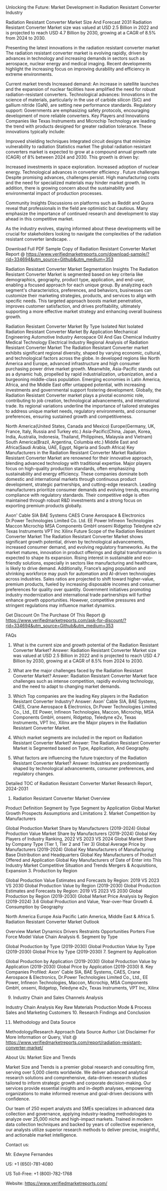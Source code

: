Unlocking the Future: Market Development in Radiation Resistant Converter Industry


Radiation Resistant Converter Market Size And Forecast 2031
Radiation Resistant Converter Market size was valued at USD 2.5 Billion in 2022 and is projected to reach USD 4.7 Billion by 2030, growing at a CAGR of 8.5% from 2024 to 2030.

Presenting the latest innovations in the radiation resistant converter market
The radiation resistant converter market is evolving rapidly, driven by advances in technology and increasing demands in sectors such as aerospace, nuclear energy and medical imaging. Recent developments highlight the increasing focus on improving durability and efficiency in extreme environments.

Current market trends
Increased demand: An increase in satellite launches and the expansion of nuclear facilities have amplified the need for robust radiation-resistant converters.
Technological advances: Innovations in the science of materials, particularly in the use of carbide silicon (SiC) and gallium nitride (GaN), are setting new performance standards.
Regulatory support: Governments are emphasizing safety protocols, encouraging development of more reliable converters.
Key Players and Innovations
Companies like Texas Instruments and Microchip Technology are leading the trend with products designed for greater radiation tolerance. These innovations typically include:

Improved shielding techniques
Integrated circuit designs that minimize vulnerability to radiation
Statistics market
The global radiation resistant converters market is expected to grow at a compound annual growth rate (CAGR) of 8% between 2024 and 2030. This growth is driven by:

Increased investments in space exploration.
Increased adoption of nuclear energy.
Technological advances in converter efficiency .
Future challenges
Despite promising advances, challenges persist. High manufacturing costs and the need for specialized materials may hinder market growth. In addition, there is growing concern about the sustainability and environmental impact of production processes.

Community Insights
Discussions on platforms such as Reddit and Quora reveal that professionals in the field are optimistic but cautious. Many emphasize the importance of continued research and development to stay ahead in this competitive market.

As the industry evolves, staying informed about these developments will be crucial for stakeholders looking to navigate the complexities of the radiation resistant converter landscape. .

Download Full PDF Sample Copy of Radiation Resistant Converter Market Report @ https://www.verifiedmarketreports.com/download-sample/?rid=334694&utm_source=Github&utm_medium=353

Radiation Resistant Converter Market Segmentation Insights
The Radiation Resistant Converter Market is segmented based on key criteria like demographics, geography, product type, application, and end-user, enabling a focused approach for each unique group. By analyzing each segment's characteristics, preferences, and behaviors, businesses can customize their marketing strategies, products, and services to align with specific needs. This targeted approach boosts market penetration, improves customer satisfaction, and drives profitability, ultimately supporting a more effective market strategy and enhancing overall business growth.

Radiation Resistant Converter Market By Type
Isolated
Not Isolated
Radiation Resistant Converter Market By Application
Mechanical Engineering
Automotive Industry
Aerospace
Oil And Gas
Chemical Industry
Medical Technology
Electrical Industry
Regional Analysis of Radiation Resistant Converter Market
The Radiation Resistant Converter market exhibits significant regional diversity, shaped by varying economic, cultural, and technological factors across the globe. In developed regions like North America and Europe, advanced infrastructure and high consumer purchasing power drive market growth. Meanwhile, Asia-Pacific stands out as a dynamic hub, propelled by rapid industrialization, urbanization, and a burgeoning middle-class population. Emerging economies in Latin America, Africa, and the Middle East offer untapped potential, with increasing investments and governmental support fostering development. Globally, the Radiation Resistant Converter market plays a pivotal economic role, contributing to job creation, technological advancements, and international trade. Its regional variations underline the importance of tailored strategies to address unique market needs, regulatory environments, and consumer preferences, ensuring sustained growth and competitiveness.

North America(United States, Canada and Mexico)
Europe(Germany, UK, France, Italy, Russia and Turkey etc.)
Asia-Pacific(China, Japan, Korea, India, Australia, Indonesia, Thailand, Philippines, Malaysia and Vietnam)
South America(Brazil, Argentina, Columbia etc.)
Middle East and Africa(Saudi Arabia, UAE, Egypt, Nigeria and South Africa)
Key Manufacturers in the Radiation Resistant Converter Market
Radiation Resistant Converter Market are renowned for their innovative approach, blending advanced technology with traditional expertise. Major players focus on high-quality production standards, often emphasizing sustainability and energy efficiency. These companies dominate both domestic and international markets through continuous product development, strategic partnerships, and cutting-edge research. Leading manufacturers prioritize consumer demands and evolving trends, ensuring compliance with regulatory standards. Their competitive edge is often maintained through robust R&D investments and a strong focus on exporting premium products globally.

Axon' Cable SIA
BAE Systems
CAES
Crane Aerospace & Electronics
Dr.Power Technologies Limited Co.
Ltd.
EE Power
Infineon Technologies
Maccon
Microchip
MSA Components GmbH
onsemi
Ridgetop
Teledyne e2v
Texas Instruments
VPT Inc
Xilinx
Future Scope of the Radiation Resistant Converter Market
The Radiation Resistant Converter Market shows significant growth potential, driven by technological advancements, increased consumer demand, and evolving regulatory frameworks. As the market matures, innovation in product offerings and digital transformation is expected to shape its expansion. Rising interest in sustainable and eco-friendly solutions, especially in sectors like manufacturing and healthcare, is likely to drive demand. Additionally, France’s aging population and shrinking workforce may push for automation and AI-driven technologies across industries. Sales ratios are projected to shift toward higher-value, premium products, fueled by increasing disposable incomes and consumer preferences for quality over quantity. Government initiatives promoting industry modernization and international trade partnerships will further enhance growth opportunities. However, competitive pressures and stringent regulations may influence market dynamics.

Get Discount On The Purchase Of This Report @ https://www.verifiedmarketreports.com/ask-for-discount/?rid=334694&utm_source=Github&utm_medium=353

FAQs
1. What is the current size and growth potential of the Radiation Resistant Converter Market?
Answer: Radiation Resistant Converter Market size was valued at USD 2.5 Billion in 2022 and is projected to reach USD 4.7 Billion by 2030, growing at a CAGR of 8.5% from 2024 to 2030.

2. What are the major challenges faced by the Radiation Resistant Converter Market?
Answer: Radiation Resistant Converter Market face challenges such as intense competition, rapidly evolving technology, and the need to adapt to changing market demands.

3. Which Top companies are the leading Key players in the Radiation Resistant Converter Industry?
Answer: Axon' Cable SIA, BAE Systems, CAES, Crane Aerospace & Electronics, Dr.Power Technologies Limited Co., Ltd., EE Power, Infineon Technologies, Maccon, Microchip, MSA Components GmbH, onsemi, Ridgetop, Teledyne e2v, Texas Instruments, VPT Inc, Xilinx are the Major players in the Radiation Resistant Converter Market.

4. Which market segments are included in the report on Radiation Resistant Converter Market?
Answer: The Radiation Resistant Converter Market is Segmented based on Type, Application, And Geography.

5. What factors are influencing the future trajectory of the Radiation Resistant Converter Market?
Answer: Industries are predominantly shaped by technological advancements, consumer preferences, and regulatory changes.

Detailed TOC of Radiation Resistant Converter Market Research Report, 2024-2031
1. Radiation Resistant Converter Market Overview

Product Definition
Segment by Type
Segment by Application
Global Market Growth Prospects
Assumptions and Limitations
2. Market Competition by Manufacturers

Global Production Market Share by Manufacturers (2019-2024)
Global Production Value Market Share by Manufacturers (2019-2024)
Global Key Players of Industry Ranking, 2022 VS 2023 VS 2024
Global Market Share by Company Type (Tier 1, Tier 2 and Tier 3)
Global Average Price by Manufacturers (2019-2024)
Global Key Manufacturers of Manufacturing Base Distribution and Headquarters
Global Key Manufacturers of Product Offered and Application
Global Key Manufacturers of Date of Enter into This Industry
Market Competitive Situation and Trends
Mergers & Acquisitions, Expansion
3. Production by Region

Global Production Value Estimates and Forecasts by Region: 2019 VS 2023 VS 2030
Global Production Value by Region (2019-2030)
Global Production Estimates and Forecasts by Region: 2019 VS 2023 VS 2030
Global Production by Region (2019-2030)
Global Market Price Analysis by Region (2019-2024) 3.6 Global Production and Value, Year-over-Year Growth
4. Consumption by Geography

North America
Europe
Asia Pacific
Latin America, Middle East & Africa
5. Radiation Resistant Converter Market Outlook

Overview
Market Dynamics
Drivers
Restraints
Opportunities
Porters Five Force Model
Value Chain Analysis 
6. Segment by Type

Global Production by Type (2019-2030)
Global Production Value by Type (2019-2030)
Global Price by Type (2019-2030)
7. Segment by Application

Global Production by Application (2019-2030)
Global Production Value by Application (2019-2030)
Global Price by Application (2019-2030)
8. Key Companies Profiled: Axon' Cable SIA, BAE Systems, CAES, Crane Aerospace & Electronics, Dr.Power Technologies Limited Co., Ltd., EE Power, Infineon Technologies, Maccon, Microchip, MSA Components GmbH, onsemi, Ridgetop, Teledyne e2v, Texas Instruments, VPT Inc, Xilinx

9. Industry Chain and Sales Channels Analysis

Industry Chain Analysis
Key Raw Materials
Production Mode & Process
Sales and Marketing
Customers
10. Research Findings and Conclusion

11. Methodology and Data Source

Methodology/Research Approach
Data Source
Author List
Disclaimer
For More Information or Query, Visit @ https://www.verifiedmarketreports.com/report/radiation-resistant-converter-market/

About Us: Market Size and Trends

Market Size and Trends is a premier global research and consulting firm, serving over 5,000 clients worldwide. We deliver advanced analytical research solutions and comprehensive, data-driven research studies tailored to inform strategic growth and corporate decision-making. Our services provide essential insights and in-depth analyses, empowering organizations to make informed revenue and goal-driven decisions with confidence.

Our team of 250 expert analysts and SMEs specializes in advanced data collection and governance, applying industry-leading methodologies to analyze over 25,000 niche and high-impact markets. Trained in modern data collection techniques and backed by years of collective experience, our analysts utilize superior research methods to deliver precise, insightful, and actionable market intelligence.

Contact us:

Mr. Edwyne Fernandes

US: +1 (650)-781-4080

US Toll-Free: +1 (800)-782-1768

Website: https://www.verifiedmarketreports.com/
